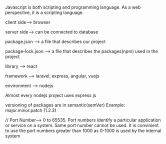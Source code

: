 Javascript is both scripting and programming language. As a web perspective, it is a scripting language.

client side--> browser 

server side--> can be connected to database

package.json --> a file that describes our project

package-lock.json --> a file that describes the packages(npm) used in the project

library --> react

framework --> laravel, express, angular, vuejs

environment --> nodejs

Almost every nodejs project uses express js

versioning of packages are in semantic(semVer)
Example: major.minor.patch (1.2.3)

// Port Number--> 0 to 65535. Port numbers identify a particular application or service on a system. Same port number cannot be used. It is convinient to use the port numbers greater than 1000 as 0-1000 is used by the internal system